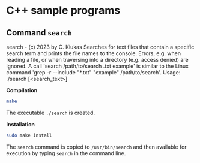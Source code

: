 # C++ sample programs

## Command `search`

search - (c) 2023 by C. Klukas
Searches for text files that contain a specific search term and prints the file names to the console.
Errors, e.g. when reading a file, or when traversing into a directory (e.g. access denied) are ignored.
A call 'search /path/to/search .txt example' is similar to the Linux command 'grep -r --include "*.txt" "example" /path/to/search'.
Usage: ./search <folder> <extension> [<search_text>]

**Compilation**

```bash
make
```

The executable `./search` is created.

**Installation**

```bash
sudo make install
```

The `search` command is copied to `/usr/bin/search` and then available for execution by typing `search` in the command line.
